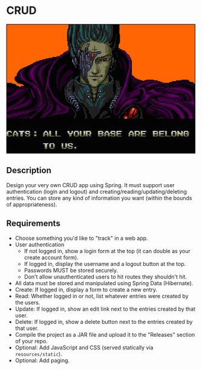 # CRUD

![screenshot](screenshot.jpg)

## Description

Design your very own CRUD app using Spring. It must support user authentication (login and logout) and creating/reading/updating/deleting entries. You can store any kind of information you want (within the bounds of appropriateness).

## Requirements

* Choose something you'd like to "track" in a web app.
* User authentication
  * If not logged in, show a login form at the top (it can double as your create account form).
  * If logged in, display the username and a logout button at the top.
  * Passwords MUST be stored securely.
  * Don't allow unauthenticated users to hit routes they shouldn't hit.
* All data must be stored and manipulated using Spring Data (Hibernate).
* Create: If logged in, display a form to create a new entry.
* Read: Whether logged in or not, list whatever entries were created by the users.
* Update: If logged in, show an edit link next to the entries created by that user.
* Delete: If logged in, show a delete button next to the entries created by that user.
* Compile the project as a JAR file and upload it to the "Releases" section of your repo.
* Optional: Add JavaScript and CSS (served statically via `resources/static`).
* Optional: Add paging.
